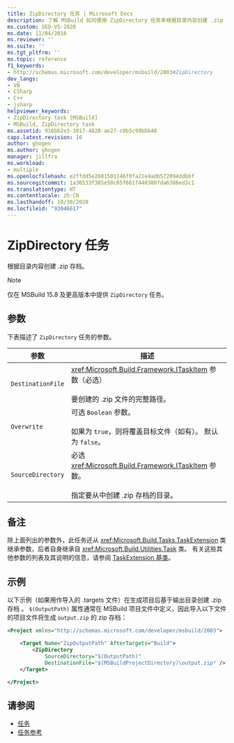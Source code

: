 ```yaml
---
title: ZipDirectory 任务 | Microsoft Docs
description: 了解 MSBuild 如何使用 ZipDirectory 任务来根据目录内容创建 .zip 存档。
ms.custom: SEO-VS-2020
ms.date: 11/04/2016
ms.reviewer: ''
ms.suite: ''
ms.tgt_pltfrm: ''
ms.topic: reference
f1_keywords:
- http://schemas.microsoft.com/developer/msbuild/2003#ZipDirectory
dev_langs:
- VB
- CSharp
- C++
- jsharp
helpviewer_keywords:
- ZipDirectory task [MSBuild]
- MSBuild, ZipDirectory task
ms.assetid: 916bb2e3-3017-4828-ae27-c0b5c99bbb48
caps.latest.revision: 16
author: ghogen
ms.author: ghogen
manager: jillfra
ms.workload:
- multiple
ms.openlocfilehash: e2ffdd5e2601501146f0fa21e4adb572094ddbbf
ms.sourcegitcommit: 1a36533f385e50c05f661f440380fda6386ed3c1
ms.translationtype: HT
ms.contentlocale: zh-CN
ms.lasthandoff: 10/30/2020
ms.locfileid: "93046617"
---
```

# <a name="zipdirectory-task"></a>ZipDirectory 任务

根据目录内容创建 .zip 存档。

>[!NOTE]
>仅在 MSBuild 15.8 及更高版本中提供 `ZipDirectory` 任务。

## <a name="parameters"></a>参数

 下表描述了 `ZipDirectory` 任务的参数。

|参数|描述|
|---------------|-----------------|
|`DestinationFile`|<xref:Microsoft.Build.Framework.ITaskItem> 参数（必选）<br /><br /> 要创建的 .zip 文件的完整路径。|
|`Overwrite`|可选 `Boolean` 参数。<br /><br /> 如果为 `true`，则将覆盖目标文件（如有）。 默认为 `false`。|
|`SourceDirectory`|必选 <xref:Microsoft.Build.Framework.ITaskItem> 参数。<br /><br /> 指定要从中创建 .zip 存档的目录。|

## <a name="remarks"></a>备注

 除上面列出的参数外，此任务还从 <xref:Microsoft.Build.Tasks.TaskExtension> 类继承参数，后者自身继承自 <xref:Microsoft.Build.Utilities.Task> 类。 有关这些其他参数的列表及其说明的信息，请参阅 [TaskExtension 基类](../msbuild/taskextension-base-class.md)。

## <a name="example"></a>示例

 以下示例（如果用作导入的 .targets 文件）在生成项目后基于输出目录创建 .zip 存档 。 `$(OutputPath)` 属性通常在 MSBuild 项目文件中定义，因此导入以下文件的项目文件将生成 `output.zip` 的 zip 存档：

```xml
<Project xmlns="http://schemas.microsoft.com/developer/msbuild/2003">

    <Target Name="ZipOutputPath" AfterTargets="Build">
        <ZipDirectory
            SourceDirectory="$(OutputPath)"
            DestinationFile="$(MSBuildProjectDirectory)\output.zip" />
    </Target>

</Project>
```

## <a name="see-also"></a>请参阅

- [任务](../msbuild/msbuild-tasks.md)
- [任务参考](../msbuild/msbuild-task-reference.md)
